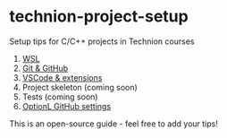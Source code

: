 # technion-project-setup
Setup tips for C/C++ projects in Technion courses

1. [WSL](https://github.com/Cyanivde/technion-project-setup/wiki/1.-WSL)
2. [Git & GitHub](https://github.com/Cyanivde/technion-project-setup/wiki/2.-Git-&-GitHub)
3. [VSCode & extensions](https://github.com/Cyanivde/technion-project-setup/wiki/3.-VSCode-&-extensions)
4. Project skeleton (coming soon)
5. Tests (coming soon)
6. [OptionL GitHub settings](https://github.com/Cyanivde/technion-project-setup/wiki/6.-Optional-GitHub-configuration)

This is an open-source guide - feel free to add your tips!
